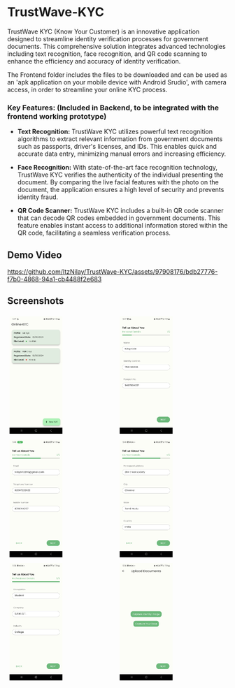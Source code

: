   # TrustWave-KYC

TrustWave KYC (Know Your Customer) is an innovative application designed to streamline identity verification processes for government documents. This comprehensive solution integrates advanced technologies including text recognition, face recognition, and QR code scanning to enhance the efficiency and accuracy of identity verification.

The Frontend folder includes the files to be downloaded and can be used as an 'apk application on your mobile device with Android Srudio', with camera access, in order to streamline your online KYC process.

### Key Features: (Included in Backend, to be integrated with the frontend working prototype)

- **Text Recognition:** TrustWave KYC utilizes powerful text recognition algorithms to extract relevant information from government documents such as passports, driver's licenses, and IDs. This enables quick and accurate data entry, minimizing manual errors and increasing efficiency.

- **Face Recognition:** With state-of-the-art face recognition technology, TrustWave KYC verifies the authenticity of the individual presenting the document. By comparing the live facial features with the photo on the document, the application ensures a high level of security and prevents identity fraud.

- **QR Code Scanner:** TrustWave KYC includes a built-in QR code scanner that can decode QR codes embedded in government documents. This feature enables instant access to additional information stored within the QR code, facilitating a seamless verification process.

## Demo Video

https://github.com/ItzNilay/TrustWave-KYC/assets/97908176/bdb27776-f7b0-4868-94a1-cb4488f2e683

## Screenshots

<div style="display: flex;">
    <div style="flex: 50%; padding: 5px;">
        <img src="https://github.com/ItzNilay/TrustWave-KYC/blob/main/Screenshots/Screenshot_20240314_174704.jpg" alt="Screenshot 1" style="width: 50%;">
    </div>
    <div style="flex: 50%; padding: 5px;">
        <img src="https://github.com/ItzNilay/TrustWave-KYC/blob/main/Screenshots/Screenshot_20240314_174728.jpg" alt="Screenshot 2" style="width: 50%;">
    </div>
</div>

<div style="display: flex;">
    <div style="flex: 50%; padding: 5px;">
        <img src="https://github.com/ItzNilay/TrustWave-KYC/blob/main/Screenshots/Screenshot_20240314_174901.jpg" alt="Screenshot 3" style="width: 50%;">
    </div>
    <div style="flex: 50%; padding: 5px;">
        <img src="https://github.com/ItzNilay/TrustWave-KYC/blob/main/Screenshots/Screenshot_20240314_174943.jpg" alt="Screenshot 4" style="width: 50%;">
    </div>
</div>

<div style="display: flex;">
    <div style="flex: 50%; padding: 5px;">
        <img src="https://github.com/ItzNilay/TrustWave-KYC/blob/main/Screenshots/Screenshot_20240314_175017.jpg" alt="Screenshot 5" style="width: 50%;">
    </div>
    <div style="flex: 50%; padding: 5px;">
        <img src="https://github.com/ItzNilay/TrustWave-KYC/blob/main/Screenshots/Screenshot_20240314_175020.jpg" alt="Screenshot 6" style="width: 50%;">
    </div>
</div>
